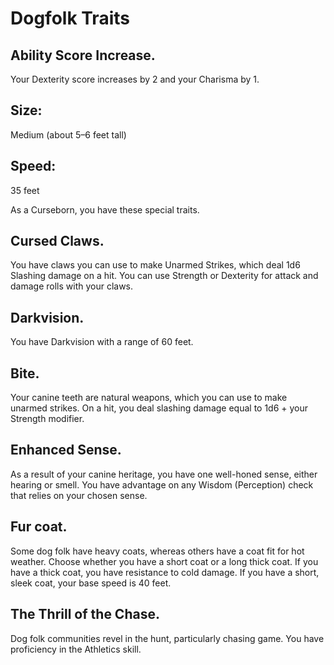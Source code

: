 # Dogfolk Traits 

## Ability Score Increase. 
 Your Dexterity score increases by 2 and your Charisma by 1.

## Size: 
 Medium (about 5–6 feet tall)

## Speed: 
 35 feet

As a Curseborn, you have these special traits.

## Cursed Claws. 
 You have claws you can use to make Unarmed Strikes, which deal 1d6 Slashing damage on a hit. You can use Strength or Dexterity for attack and damage rolls with your claws.

## Darkvision. 
 You have Darkvision with a range of 60 feet.

## Bite. 
 Your canine teeth are natural weapons, which you can use to make unarmed strikes. On a hit, you deal slashing damage equal to 1d6 + your Strength modifier.

## Enhanced Sense. 
 As a result of your canine heritage, you have one well-honed sense, either hearing or smell. You have advantage on any Wisdom (Perception) check that relies on your chosen sense.

## Fur coat. 
 Some dog folk have heavy coats, whereas others have a coat fit for hot weather. Choose whether you have a short coat or a long thick coat. If you have a thick coat, you have resistance to cold damage. If you have a short, sleek coat, your base speed is 40 feet.

## The Thrill of the Chase. 
 Dog folk communities revel in the hunt, particularly chasing game. You have proficiency in the Athletics skill.
